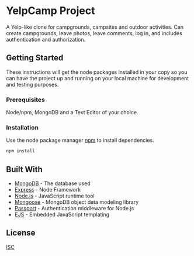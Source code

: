 # YelpCamp Project

A Yelp-like clone for campgrounds, campsites and outdoor activities. Can create campgrounds, leave photos, leave comments, log in, and includes authentication and authorization.

## Getting Started

These instructions will get the node packages installed in your copy so you can have the project up and running on your local machine for development and testing purposes.

### Prerequisites

Node/npm, MongoDB and a Text Editor of your choice.

### Installation

Use the node package manager [npm](https://www.npmjs.com/get-npm) to install dependencies.

```bash
npm install
```

## Built With

- [MongoDB](https://www.mongodb.com/) - The database used
- [Express](https://expressjs.com/) - Node Framework
- [Node.js](https://nodejs.org/en/) - JavaScript runtime tool
- [Mongoose](https://mongoosejs.com/) - MongoDB object data modeling library
- [Passport](http://www.passportjs.org/) - Authentication middleware for Node.js
- [EJS](https://ejs.co/) - Embedded JavaScript templating

## License

[ISC](https://opensource.org/licenses/ISC)

